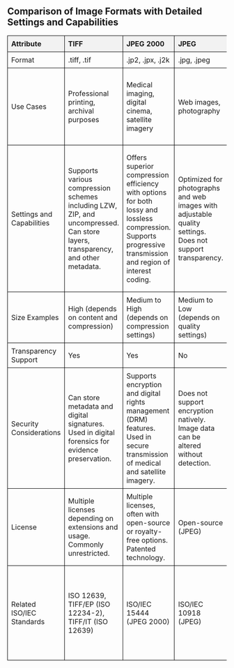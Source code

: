 <!DOCTYPE html>
<html lang="en">
<head>
<meta charset="UTF-8">
<meta name="viewport" content="width=device-width, initial-scale=1.0">
<title>Inverted Comparison of Image Formats with Detailed Settings and Capabilities</title>
<style>
  table {
    width: 100%;
    border-collapse: collapse;
  }
  th, td {
    border: 1px solid black;
    padding: 8px;
    text-align: left;
  }
  th {
    background-color: #f2f2f2;
  }
</style>
</head>
<body>

<h2>Comparison of Image Formats with Detailed Settings and Capabilities</h3>

<table>
  <tr>
    <th>Attribute</th>
    <th>TIFF</th>
    <th>JPEG 2000</th>
    <th>JPEG</th>
    <th>PNG</th>
    <th>AVIF</th>
    <th>WEBP</th>
    <th>PDF</th>
  </tr>
  <tr>
    <td>Format</td>
    <td>.tiff, .tif</td>
    <td>.jp2, .jpx, .j2k</td>
    <td>.jpg, .jpeg</td>
    <td>.png</td>
    <td>.avif</td>
    <td>.webp</td>
    <td>.pdf</td>
  </tr>
  <tr>
    <td>Use Cases</td>
    <td>Professional printing, archival purposes</td>
    <td>Medical imaging, digital cinema, satellite imagery</td>
    <td>Web images, photography</td>
    <td>Web graphics, images with transparency</td>
    <td>Next-generation image format for the web, high-quality images</td>
    <td>Web images, animations</td>
    <td>Documents, forms, digital publications</td>
  </tr>
  <tr>
    <td>Settings and Capabilities</td>
    <td>Supports various compression schemes including LZW, ZIP, and uncompressed. Can store layers, transparency, and other metadata.</td>
    <td>Offers superior compression efficiency with options for both lossy and lossless compression. Supports progressive transmission and region of interest coding.</td>
    <td>Optimized for photographs and web images with adjustable quality settings. Does not support transparency.</td>
    <td>Uses lossless compression suitable for images with sharp edges, text, and areas of uniform color. Supports alpha channels for transparency.</td>
    <td>Offers significant file size reduction with high image quality. Supports HDR and wide color gamut.</td>
    <td>Designed for efficient compression and streaming. Supports both lossy and lossless compression.</td>
    <td>Primarily used for document storage and presentation, supporting embedded images with various compression schemes. Can include text, vector graphics, and multimedia elements.</td>
  </tr>
  <tr>
    <td>Size Examples</td>
    <td>High (depends on content and compression)</td>
    <td>Medium to High (depends on compression settings)</td>
    <td>Medium to Low (depends on quality settings)</td>
    <td>Low to Medium (depends on complexity)</td>
    <td>Low to Medium (high efficiency)</td>
    <td>Medium (good balance between size and quality)</td>
    <td>Variable (depends on content and compression)</td>
  </tr>
  <tr>
    <td>Transparency Support</td>
    <td>Yes</td>
    <td>Yes</td>
    <td>No</td>
    <td>Yes</td>
    <td>Yes</td>
    <td>Yes</td>
    <td>No</td>
  </tr>
  <tr>
    <td>Security Considerations</td>
    <td>Can store metadata and digital signatures. Used in digital forensics for evidence preservation.</td>
    <td>Supports encryption and digital rights management (DRM) features. Used in secure transmission of medical and satellite imagery.</td>
    <td>Does not support encryption natively. Image data can be altered without detection.</td>
    <td>Does not support encryption natively. Image integrity can be assured through checksums and other validation methods.</td>
    <td>Supports encryption, digital signatures, and access controls for secure document handling.</td>
    <td>Supports encryption, digital signatures, and integrity checks.</td>
    <td>Supports encryption, digital signatures, and access controls for secure document handling.</td>
  </tr>
  <tr>
    <td>License</td>
    <td>Multiple licenses depending on extensions and usage. Commonly unrestricted.</td>
    <td>Multiple licenses, often with open-source or royalty-free options. Patented technology.</td>
    <td>Open-source (JPEG)</td>
    <td>Libpng license (open-source)</td>
    <td>Multiple licenses including open-source. Patented technology.</td>
    <td>BSD-style license (open-source)</td>
    <td>ISO standard, no specific license as part of the ISO publication.</td>
  </tr>
  <tr>
    <td>Related ISO/IEC Standards</td>
    <td>ISO 12639, TIFF/EP (ISO 12234-2), TIFF/IT (ISO 12639)</td>
    <td>ISO/IEC 15444 (JPEG 2000)</td>
    <td>ISO/IEC 10918 (JPEG)</td>
    <td>None specific for PNG, but based on various standards for lossless compression and transparency</td>
    <td>ISO/IEC 23008-12 (AVIF)</td>
    <td>ISO/IEC 23008-12 (WEBP)</td>
    <td>ISO 32000 (PDF)</td>
  </tr>
</table>

</body>
</html>

